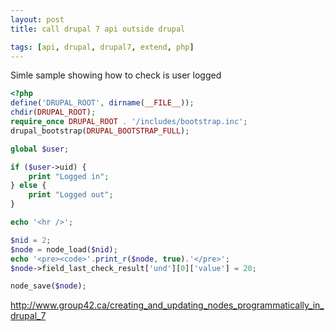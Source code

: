 ```yaml
---
layout: post
title: call drupal 7 api outside drupal

tags: [api, drupal, drupal7, extend, php]
---
```


Simle sample showing how to check is user logged

```php
<?php
define('DRUPAL_ROOT', dirname(__FILE__));
chdir(DRUPAL_ROOT);
require_once DRUPAL_ROOT . '/includes/bootstrap.inc';
drupal_bootstrap(DRUPAL_BOOTSTRAP_FULL);

global $user;

if ($user->uid) {
    print "Logged in";
} else {
    print "Logged out";
}

echo '<hr />';

$nid = 2;
$node = node_load($nid);
echo '<pre><code>'.print_r($node, true).'</pre>';
$node->field_last_check_result['und'][0]['value'] = 20;

node_save($node);
```

http://www.group42.ca/creating_and_updating_nodes_programmatically_in_drupal_7

